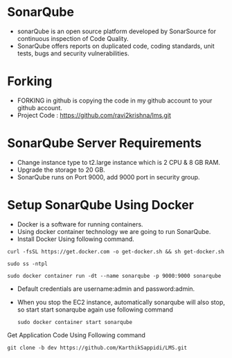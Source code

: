 # SonarQube
- sonarQube is an open source platform developed by SonarSource for continuous inspection of Code Quality.
- SonarQube offers reports on duplicated code, coding standards, unit tests, bugs and security vulnerabilities.

# Forking
- FORKING in github is copying the code in my github account to your github account.
- Project Code : https://github.com/ravi2krishna/lms.git

# SonarQube Server Requirements
- Change instance type to t2.large instance which is 2 CPU & 8 GB RAM.
- Upgrade the storage to 20 GB.
- SonarQube runs on Port 9000, add 9000 port in security group.

# Setup SonarQube Using Docker
- Docker is a software for running containers.
- Using docker container technology we are going to run SonarQube.
- Install Docker Using following command.
```
curl -fsSL https://get.docker.com -o get-docker.sh && sh get-docker.sh
```
```
sudo ss -ntpl
```
```
sudo docker container run -dt --name sonarqube -p 9000:9000 sonarqube
```

- Default credentials are username:admin and password:admin.
- When you stop the EC2 instance, automatically sonarqube will also stop, so start start sonarqube again use following command

  ```
  sudo docker container start sonarqube
  ```
Get Application Code Using Following command

```
git clone -b dev https://github.com/KarthikSappidi/LMS.git
```
